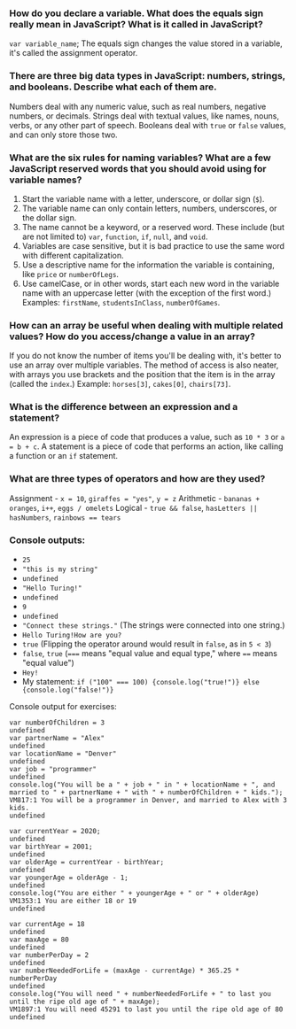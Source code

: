 ### How do you declare a variable. What does the equals sign really mean in JavaScript? What is it called in JavaScript?
`var variable_name`; The equals sign changes the value stored in a variable, it's called the assignment operator.

### There are three big data types in JavaScript: numbers, strings, and booleans. Describe what each of them are.
Numbers deal with any numeric value, such as real numbers, negative numbers, or decimals. Strings deal with textual values, like names, nouns, verbs, or any other part of speech. Booleans deal with `true` or `false` values, and can only store those two.

### What are the six rules for naming variables? What are a few JavaScript reserved words that you should avoid using for variable names?
1. Start the variable name with a letter, underscore, or dollar sign (`$`).
1. The variable name can only contain letters, numbers, underscores, or the dollar sign.
1. The name cannot be a keyword, or a reserved word. These include (but are not limited to) `var`, `function`, `if`, `null`, and `void`.
1. Variables are case sensitive, but it is bad practice to use the same word with different capitalization.
1. Use a descriptive name for the information the variable is containing, like `price` or `numberOfLegs`.
1.  Use camelCase, or in other words, start each new word in the variable name with an uppercase letter (with the exception of the first word.) Examples: `firstName`, `studentsInClass`, `numberOfGames`.

### How can an array be useful when dealing with multiple related values? How do you access/change a value in an array?
If you do not know the number of items you'll be dealing with, it's better to use an array over multiple variables. The method of access is also neater, with arrays you use brackets and the position that the item is in the array (called the `index`.) Example: `horses[3]`, `cakes[0]`, `chairs[73]`.

### What is the difference between an expression and a statement?
An expression is a piece of code that produces a value, such as `10 * 3` or `a = b + c`. A statement is a piece of code that performs an action, like calling a function or an `if` statement.

### What are three types of operators and how are they used?
Assignment - `x = 10`, `giraffes = "yes"`, `y = z`
Arithmetic - `bananas + oranges`, `i++`, `eggs / omelets`
Logical - `true && false`, `hasLetters || hasNumbers`, `rainbows == tears`

### Console outputs:
- `25`
- `"this is my string"`
- `undefined`
- `"Hello Turing!"`
- `undefined`
- `9`
- `undefined`
- `"Connect these strings."` (The strings were connected into one string.)
- `Hello Turing!How are you?`
- `true` (Flipping the operator around would result in `false`, as in `5 < 3`)
- `false`, `true` (`===` means "equal value and equal type," where `==` means "equal value")
- `Hey!`
- My statement: `if ("100" === 100) {console.log("true!")} else {console.log("false!")}`

Console output for exercises:
```
var numberOfChildren = 3
undefined
var partnerName = "Alex"
undefined
var locationName = "Denver"
undefined
var job = "programmer"
undefined
console.log("You will be a " + job + " in " + locationName + ", and married to " + partnerName + " with " + numberOfChildren + " kids.");
VM817:1 You will be a programmer in Denver, and married to Alex with 3 kids.
undefined
```

```
var currentYear = 2020;
undefined
var birthYear = 2001;
undefined
var olderAge = currentYear - birthYear;
undefined
var youngerAge = olderAge - 1;
undefined
console.log("You are either " + youngerAge + " or " + olderAge)
VM1353:1 You are either 18 or 19
undefined
```

```
var currentAge = 18
undefined
var maxAge = 80
undefined
var numberPerDay = 2
undefined
var numberNeededForLife = (maxAge - currentAge) * 365.25 * numberPerDay
undefined
console.log("You will need " + numberNeededForLife + " to last you until the ripe old age of " + maxAge);
VM1897:1 You will need 45291 to last you until the ripe old age of 80
undefined
```

